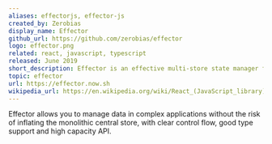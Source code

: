 ```yaml
---
aliases: effectorjs, effector-js
created_by: Zerobias
display_name: Effector
github_url: https://github.com/zerobias/effector
logo: effector.png
related: react, javascript, typescript
released: June 2019
short_description: Effector is an effective multi-store state manager for Javascript apps
topic: effector
url: https://effector.now.sh
wikipedia_url: https://en.wikipedia.org/wiki/React_(JavaScript_library)
---
```

Effector allows you to manage data in complex applications without the risk of inflating the monolithic central store, with clear control flow, good type support and high capacity API.
